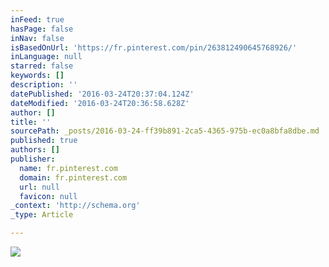 ```yaml
---
inFeed: true
hasPage: false
inNav: false
isBasedOnUrl: 'https://fr.pinterest.com/pin/263812490645768926/'
inLanguage: null
starred: false
keywords: []
description: ''
datePublished: '2016-03-24T20:37:04.124Z'
dateModified: '2016-03-24T20:36:58.628Z'
author: []
title: ''
sourcePath: _posts/2016-03-24-ff39b891-2ca5-4365-975b-ec0a8bfa8dbe.md
published: true
authors: []
publisher:
  name: fr.pinterest.com
  domain: fr.pinterest.com
  url: null
  favicon: null
_context: 'http://schema.org'
_type: Article

---
```

![](https://s3-us-west-2.amazonaws.com/the-grid-img/p/39bbf16b3510c8310cc30d305880c5ad22fdf71d.jpg)